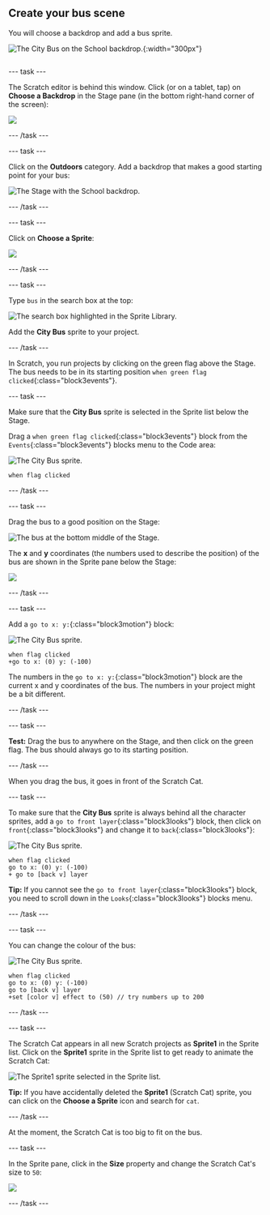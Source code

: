 ## Create your bus scene

<div style="display: flex; flex-wrap: wrap">
<div style="flex-basis: 200px; flex-grow: 1; margin-right: 15px;">
You will choose a backdrop and add a bus sprite.
</div>
<div>

![The City Bus on the School backdrop.](images/bus-scene.png){:width="300px"}

</div>
</div>

--- task ---

The Scratch editor is behind this window. Click (or on a tablet, tap) on **Choose a Backdrop** in the Stage pane (in the bottom right-hand corner of the screen):

![](images/choose-a-backdrop.png)

--- /task ---

--- task ---

Click on the **Outdoors** category. Add a backdrop that makes a good starting point for your bus: 

![The Stage with the School backdrop.](images/outdoor-backdrop.png)

--- /task ---

--- task ---

Click on **Choose a Sprite**: 

![](images/choose-sprite-menu.png)

--- /task ---

--- task ---

Type `bus` in the search box at the top:

![The search box highlighted in the Sprite Library.](images/bus-search.png)

Add the **City Bus** sprite to your project.

--- /task ---

 In Scratch, you run projects by clicking on the green flag above the Stage. The bus needs to be in its starting position `when green flag clicked`{:class="block3events"}.

--- task ---

Make sure that the **City Bus** sprite is selected in the Sprite list below the Stage.

Drag a `when green flag clicked`{:class="block3events"} block from the `Events`{:class="block3events"} blocks menu to the Code area: 

![The City Bus sprite.](images/bus-sprite.png)

```blocks3
when flag clicked
```

--- /task ---

--- task ---

Drag the bus to a good position on the Stage:

![The bus at the bottom middle of the Stage.](images/bus-bottom-middle.png)

The **x** and **y** coordinates (the numbers used to describe the position) of the bus are shown in the Sprite pane below the Stage:

![](images/coords-sprite-pane.png)


--- /task ---

--- task ---

Add a `go to x: y:`{:class="block3motion"} block:

![The City Bus sprite.](images/bus-sprite.png)

```blocks3
when flag clicked
+go to x: (0) y: (-100)
```

The numbers in the `go to x: y:`{:class="block3motion"} block are the current x and y coordinates of the bus. The numbers in your project might be a bit different.

--- /task ---

--- task ---

**Test:** Drag the bus to anywhere on the Stage, and then click on the green flag. The bus should always go to its starting position.

--- /task ---

When you drag the bus, it goes in front of the Scratch Cat. 

--- task ---

To make sure that the **City Bus** sprite is always behind all the character sprites, add a `go to front layer`{:class="block3looks"} block, then click on `front`{:class="block3looks"} and change it to `back`{:class="block3looks"}:

![The City Bus sprite.](images/bus-sprite.png)

```blocks3
when flag clicked
go to x: (0) y: (-100)
+ go to [back v] layer
```

**Tip:** If you cannot see the `go to front layer`{:class="block3looks"} block, you need to scroll down in the `Looks`{:class="block3looks"} blocks menu.

--- /task ---

--- task ---

You can change the colour of the bus:

![The City Bus sprite.](images/bus-sprite.png)

```blocks3
when flag clicked
go to x: (0) y: (-100)
go to [back v] layer
+set [color v] effect to (50) // try numbers up to 200
```

--- /task ---

--- task ---

The Scratch Cat appears in all new Scratch projects as **Sprite1** in the Sprite list. Click on the **Sprite1** sprite in the Sprite list to get ready to animate the Scratch Cat:

![The Sprite1 sprite selected in the Sprite list.](images/sprite1-selected.png)

**Tip:** If you have accidentally deleted the **Sprite1** (Scratch Cat) sprite, you can click on the **Choose a Sprite** icon and search for `cat`. 

--- /task ---

At the moment, the Scratch Cat is too big to fit on the bus. 

--- task ---

In the Sprite pane, click in the **Size** property and change the Scratch Cat's size to `50`:

![](images/sprite-pane-size.png)

--- /task --- 
